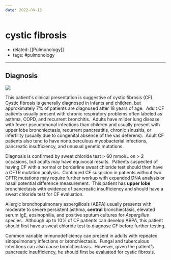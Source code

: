 ```yaml
---
date: 2022-08-13
---
```


# cystic fibrosis

- related: [[Pulmonology]]
- tags: #pulmonology
---

## Diagnosis

![](https://photos.thisispiggy.com/file/wikiFiles/20220813125205.png)

This patient's clinical presentation is suggestive of cystic fibrosis (CF).  Cystic fibrosis is generally diagnosed in infants and children, but approximately 7% of patients are diagnosed after 18 years of age.  Adult CF patients usually present with chronic respiratory problems often labeled as asthma, COPD, and recurrent bronchitis.  Adults have milder lung disease with fewer pseudomonal infections than children and usually present with upper lobe bronchiectasis, recurrent pancreatitis, chronic sinusitis, or infertility (usually due to congenital absence of the vas deferens).  Adult CF patients also tend to have nontuberculous mycobacterial infections, pancreatic insufficiency, and unusual genetic mutations.

Diagnosis is confirmed by sweat chloride test > 60 mmol/L on > 2 occasions, but adults may have equivocal results.  Patients suspected of having CF with a normal or borderline sweat chloride test should then have a CFTR mutation analysis.  Continued CF suspicion in patients without two CFTR mutations may require further workup with expanded DNA analysis or nasal potential difference measurement.  This patient has **upper lobe** bronchiectasis with evidence of pancreatic insufficiency and should have a sweat chloride test for CF evaluation.

Allergic bronchopulmonary aspergillosis (ABPA) usually presents with moderate to severe persistent asthma, **central** bronchiectasis, elevated serum IgE, eosinophilia, and positive sputum cultures for _Aspergillus_ species.  Although up to 10% of CF patients can develop ABPA, this patient should first have a sweat chloride test to diagnose CF before further testing.

Common variable immunodeficiency can present in adults with repeated sinopulmonary infections or bronchiectasis.  Fungal and tuberculous infections can also cause bronchiectasis.  However, given the patient’s pancreatic insufficiency, he should first be evaluated for cystic fibrosis.
